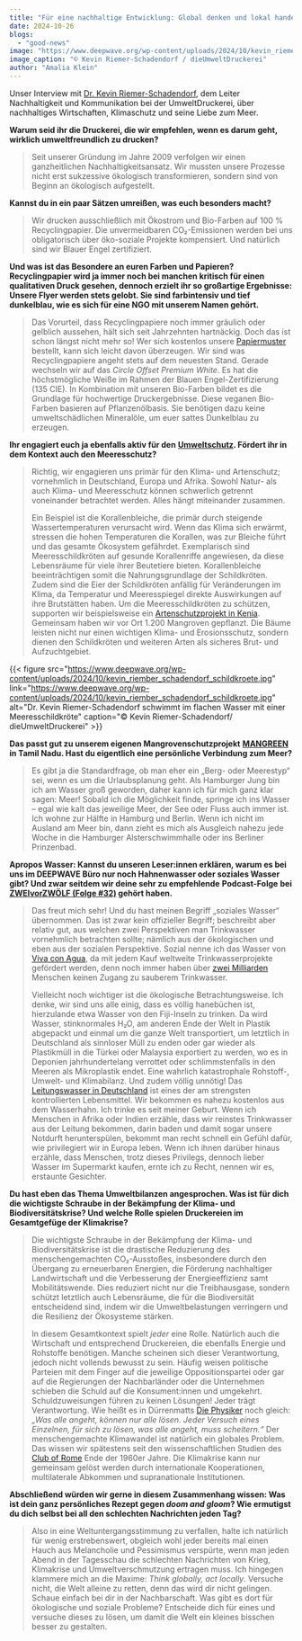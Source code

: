 ```yaml
---
title: "Für eine nachhaltige Entwicklung: Global denken und lokal handeln!"
date: 2024-10-26
blogs: 
  - "good-news"
image: "https://www.deepwave.org/wp-content/uploads/2024/10/kevin_riemer_schadendorf.jpg"
image_caption: "© Kevin Riemer-Schadendorf / dieUmweltDruckerei"
author: "Amalia Klein"
---
```


Unser Interview mit [Dr. Kevin Riemer-Schadendorf](https://www.linkedin.com/in/kevinriemer/), dem Leiter Nachhaltigkeit und Kommunikation bei der UmweltDruckerei, über nachhaltiges Wirtschaften, Klimaschutz und seine Liebe zum Meer.

**Warum seid ihr die Druckerei, die wir empfehlen, wenn es darum geht, wirklich umweltfreundlich zu drucken?**

> Seit unserer Gründung im Jahre 2009 verfolgen wir einen ganzheitlichen Nachhaltigkeitsansatz. Wir mussten unsere Prozesse nicht erst sukzessive ökologisch transformieren, sondern sind von Beginn an ökologisch aufgestellt.

**Kannst du in ein paar Sätzen umreißen, was euch besonders macht?**

> Wir drucken ausschließlich mit Ökostrom und Bio-Farben auf 100 % Recyclingpapier. Die unvermeidbaren CO₂-Emissionen werden bei uns obligatorisch über öko-soziale Projekte kompensiert. Und natürlich sind wir Blauer Engel zertifiziert.

**Und was ist das Besondere an euren Farben und Papieren? Recyclingpapier wird ja immer noch bei manchen kritisch für einen qualitativen Druck gesehen, dennoch erzielt ihr so großartige Ergebnisse: Unsere Flyer werden stets gelobt. Sie sind farbintensiv und tief dunkelblau, wie es sich für eine NGO mit unserem Namen gehört.**

> Das Vorurteil, dass Recyclingpapiere noch immer gräulich oder gelblich aussehen, hält sich seit Jahrzehnten hartnäckig. Doch das ist schon längst nicht mehr so! Wer sich kostenlos unsere [Papiermuster](https://www.dieumweltdruckerei.de/papiermuster) bestellt, kann sich leicht davon überzeugen. Wir sind was Recyclingpapiere angeht stets auf dem neuesten Stand. Gerade wechseln wir auf das _Circle Offset Premium White_. Es hat die höchstmögliche Weiße im Rahmen der Blauen Engel-Zertifizierung (135 CIE). In Kombination mit unseren Bio-Farben bildet es die Grundlage für hochwertige Druckergebnisse. Diese veganen Bio-Farben basieren auf Pflanzenölbasis. Sie benötigen dazu keine umweltschädlichen Mineralöle, um euer sattes Dunkelblau zu erzeugen.

**Ihr engagiert euch ja ebenfalls aktiv für den** [**Umweltschutz**](https://www.youtube.com/c/dieUmweltDruckerei1)**. Fördert ihr in dem Kontext auch den Meeresschutz?**

> Richtig, wir engagieren uns primär für den Klima- und Artenschutz; vornehmlich in Deutschland, Europa und Afrika. Sowohl Natur- als auch Klima- und Meeresschutz können schwerlich getrennt voneinander betrachtet werden. Alles hängt miteinander zusammen.
> 
> Ein Beispiel ist die Korallenbleiche, die primär durch steigende Wassertemperaturen verursacht wird. Wenn das Klima sich erwärmt, stressen die hohen Temperaturen die Korallen, was zur Bleiche führt und das gesamte Ökosystem gefährdet. Exemplarisch sind Meeresschildkröten auf gesunde Korallenriffe angewiesen, da diese Lebensräume für viele ihrer Beutetiere bieten. Korallenbleiche beeinträchtigen somit die Nahrungsgrundlage der Schildkröten. Zudem sind die Eier der Schildkröten anfällig für Veränderungen im Klima, da Temperatur und Meeresspiegel direkte Auswirkungen auf ihre Brutstätten haben. Um die Meeresschildkröten zu schützen, supporten wir beispielsweise ein [Artenschutzprojekt in Kenia](https://www.dieumweltdruckerei.de/blog/tag/meeresschildkroeten/). Gemeinsam haben wir vor Ort 1.200 Mangroven gepflanzt. Die Bäume leisten nicht nur einen wichtigen Klima- und Erosionsschutz, sondern dienen den Schildkröten und weiteren Arten als sicheres Brut- und Aufzuchtgebiet.

{{< figure src="https://www.deepwave.org/wp-content/uploads/2024/10/kevin_riember_schadendorf_schildkroete.jpg" link="https://www.deepwave.org/wp-content/uploads/2024/10/kevin_riember_schadendorf_schildkroete.jpg" alt="Dr. Kevin Riemer-Schadendorf schwimmt im flachen Wasser mit einer Meeresschildkröte" caption="© Kevin Riemer-Schadendorf/ dieUmweltDruckerei" >}}

**Das passt gut zu unserem eigenen Mangrovenschutzprojekt** [**MANGREEN**](https://www.deepwave.org/projekte/mangrovenprojekt/) **in Tamil Nadu. Hast du eigentlich eine persönliche Verbindung zum Meer?**

> Es gibt ja die Standardfrage, ob man eher ein „Berg- oder Meerestyp“ sei, wenn es um die Urlaubsplanung geht. Als Hamburger Jung bin ich am Wasser groß geworden, daher kann ich für mich ganz klar sagen: Meer! Sobald ich die Möglichkeit finde, springe ich ins Wasser – egal wie kalt das jeweilige Meer, der See oder Fluss auch immer ist. Ich wohne zur Hälfte in Hamburg und Berlin. Wenn ich nicht im Ausland am Meer bin, dann zieht es mich als Ausgleich nahezu jede Woche in die Hamburger Alsterschwimmhalle oder ins Berliner Prinzenbad.

**Apropos Wasser: Kannst du unseren Leser:innen erklären, warum es bei uns im DEEPWAVE Büro nur noch Hahnenwasser oder soziales Wasser gibt? Und zwar seitdem wir deine sehr zu empfehlende** **Podcast-Folge** **bei [ZWEIvorZWÖLF (Folge #32)](https://www.zweivorzwoelf.info/episoden) gehört haben.**

> Das freut mich sehr! Und du hast meinen Begriff „soziales Wasser“ übernommen. Das ist zwar kein offizieller Begriff; beschreibt aber relativ gut, aus welchen zwei Perspektiven man Trinkwasser vornehmlich betrachten sollte; nämlich aus der ökologischen und eben aus der sozialen Perspektive. Sozial nenne ich das Wasser von [Viva con Agua](https://www.vivaconagua.org/), da mit jedem Kauf weltweite Trinkwasserprojekte gefördert werden, denn noch immer haben über [zwei Milliarden](https://www.tagesschau.de/ausland/europa/unesco-weltwasserbericht-100.html) Menschen keinen Zugang zu sauberem Trinkwasser.
> 
> Vielleicht noch wichtiger ist die ökologische Betrachtungsweise. Ich denke, wir sind uns alle einig, dass es völlig hanebüchen ist, hierzulande etwa Wasser von den Fiji-Inseln zu trinken. Da wird Wasser, stinknormales H₂O, am anderen Ende der Welt in Plastik abgepackt und einmal um die ganze Welt transportiert, um letztlich in Deutschland als sinnloser Müll zu enden oder gar wieder als Plastikmüll in die Türkei oder Malaysia exportiert zu werden, wo es in Deponien jahrhundertelang verrottet oder schlimmstenfalls in den Meeren als Mikroplastik endet. Eine wahrlich katastrophale Rohstoff-, Umwelt- und Klimabilanz. Und zudem völlig unnötig! Das [Leitungswasser in Deutschland](https://utopia.de/ratgeber/kann-man-leitungswasser-deutschland-wirklich-trinken_4996/) ist eines der am strengsten kontrollierten Lebensmittel. Wir bekommen es nahezu kostenlos aus dem Wasserhahn. Ich trinke es seit meiner Geburt. Wenn ich Menschen in Afrika oder Indien erzähle, dass wir reinstes Trinkwasser aus der Leitung bekommen, darin baden und damit sogar unsere Notdurft herunterspülen, bekommt man recht schnell ein Gefühl dafür, wie privilegiert wir in Europa leben. Wenn ich ihnen darüber hinaus erzähle, dass Menschen, trotz dieses Privilegs, dennoch lieber Wasser im Supermarkt kaufen, ernte ich zu Recht, nennen wir es, erstaunte Gesichter.

**Du hast eben das Thema Umweltbilanzen angesprochen. Was ist für dich die wichtigste Schraube in der Bekämpfung der Klima- und Biodiversitätskrise? Und welche Rolle spielen Druckereien im Gesamtgefüge der Klimakrise?**

> Die wichtigste Schraube in der Bekämpfung der Klima- und Biodiversitätskrise ist die drastische Reduzierung des menschengemachten CO₂-Ausstoßes, insbesondere durch den Übergang zu erneuerbaren Energien, die Förderung nachhaltiger Landwirtschaft und die Verbesserung der Energieeffizienz samt Mobilitätswende. Dies reduziert nicht nur die Treibhausgase, sondern schützt letztlich auch Lebensräume, die für die Biodiversität entscheidend sind, indem wir die Umweltbelastungen verringern und die Resilienz der Ökosysteme stärken.
> 
> In diesem Gesamtkontext spielt _jeder_ eine Rolle. Natürlich auch die Wirtschaft und entsprechend Druckereien, die ebenfalls Energie und Rohstoffe benötigen. Manche scheinen sich dieser Verantwortung, jedoch nicht vollends bewusst zu sein. Häufig weisen politische Parteien mit dem Finger auf die jeweilige Oppositionspartei oder gar auf die Regierungen der Nachbarländer oder die Unternehmen schieben die Schuld auf die Konsument:innen und umgekehrt. Schuldzuweisungen führen zu keinen Lösungen! Jeder trägt Verantwortung. Wie heißt es in Dürrenmatts [Die Physiker](https://de.wikipedia.org/wiki/Die_Physiker) noch gleich: _„Was alle angeht, können nur alle lösen. Jeder Versuch eines Einzelnen, für sich zu lösen, was alle angeht, muss scheitern.“_ Der menschengemachte Klimawandel ist natürlich ein globales Problem. Das wissen wir spätestens seit den wissenschaftlichen Studien des [Club of Rome](https://de.wikipedia.org/wiki/Club_of_Rome) Ende der 1960er Jahre. Die Klimakrise kann nur gemeinsam gelöst werden durch internationale Kooperationen, multilaterale Abkommen und supranationale Institutionen.

**Abschließend würden wir gerne in diesem Zusammenhang wissen: Was ist dein ganz persönliches Rezept gegen _doom and gloom_? Wie ermutigst du dich selbst bei all den schlechten Nachrichten jeden Tag?**

> Also in eine Weltuntergangsstimmung zu verfallen, halte ich natürlich für wenig erstrebenswert, obgleich wohl jeder bereits mal einen Hauch aus Melancholie und Pessimismus verspürte, wenn man jeden Abend in der Tagesschau die schlechten Nachrichten von Krieg, Klimakrise und Umweltverschmutzung ertragen muss. Ich hingegen klammere mich an die Maxime: _Think globally, act locally_. Versuche nicht, die Welt alleine zu retten, denn das wird dir nicht gelingen. Schaue einfach bei dir in der Nachbarschaft. Was gibt es dort für ökologische und soziale Probleme? Entscheide dich für eines und versuche dieses zu lösen, um damit die Welt ein kleines bisschen besser zu gestalten.
